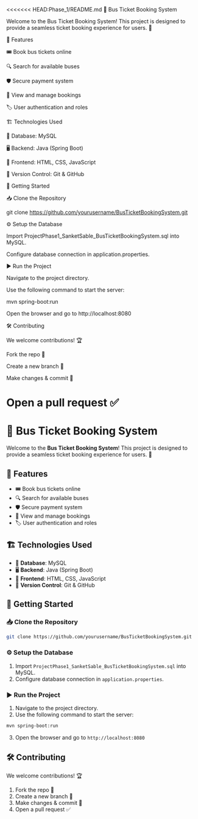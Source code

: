 <<<<<<< HEAD:Phase_1/README.md
🚌 Bus Ticket Booking System

Welcome to the Bus Ticket Booking System! This project is designed to provide a seamless ticket booking experience for users. 🚀

📌 Features

🎟️ Book bus tickets online

🔍 Search for available buses

🛡️ Secure payment system

📅 View and manage bookings

🏷️ User authentication and roles

🏗️ Technologies Used

🐘 Database: MySQL

🖥️ Backend: Java (Spring Boot)

🎨 Frontend: HTML, CSS, JavaScript

🔗 Version Control: Git & GitHub

🚀 Getting Started

📥 Clone the Repository

git clone https://github.com/yourusername/BusTicketBookingSystem.git

⚙️ Setup the Database

Import ProjectPhase1_SanketSable_BusTicketBookingSystem.sql into MySQL.

Configure database connection in application.properties.

▶️ Run the Project

Navigate to the project directory.

Use the following command to start the server:

mvn spring-boot:run

Open the browser and go to http://localhost:8080

🛠️ Contributing

We welcome contributions! 🏆

Fork the repo 🍴

Create a new branch 🌿

Make changes & commit 🔄

Open a pull request ✅
=======
# 🚌 Bus Ticket Booking System

Welcome to the **Bus Ticket Booking System**! This project is designed to provide a seamless ticket booking experience for users. 🚀

## 📌 Features
- 🎟️ Book bus tickets online
- 🔍 Search for available buses
- 🛡️ Secure payment system
- 📅 View and manage bookings
- 🏷️ User authentication and roles

## 🏗️ Technologies Used
- 🐘 **Database**: MySQL
- 🖥️ **Backend**: Java (Spring Boot)
- 🎨 **Frontend**: HTML, CSS, JavaScript
- 🔗 **Version Control**: Git & GitHub

## 🚀 Getting Started
### 📥 Clone the Repository
```sh
git clone https://github.com/yourusername/BusTicketBookingSystem.git
```

### ⚙️ Setup the Database
1. Import `ProjectPhase1_SanketSable_BusTicketBookingSystem.sql` into MySQL.
2. Configure database connection in `application.properties`.

### ▶️ Run the Project
1. Navigate to the project directory.
2. Use the following command to start the server:
```sh
mvn spring-boot:run
```
3. Open the browser and go to `http://localhost:8080`

## 🛠️ Contributing
We welcome contributions! 🏆
1. Fork the repo 🍴
2. Create a new branch 🌿
3. Make changes & commit 🔄
4. Open a pull request ✅
